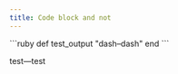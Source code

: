 ```yaml
---
title: Code block and not
---
```

<body>
```ruby
def test_output
  "dash–dash"
end
```

test—test
</body>
